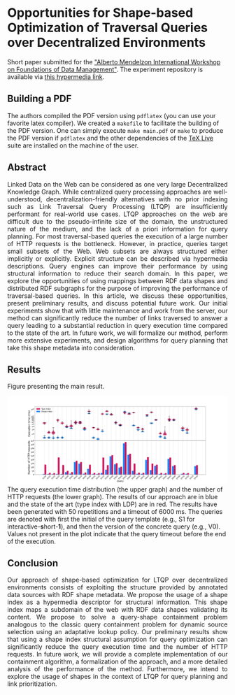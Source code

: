 # Opportunities for Shape-based Optimization of Traversal Queries over Decentralized Environments

Short paper submitted for the ["Alberto Mendelzon International Workshop on Foundations of Data Management"](https://amw2024.github.io/). 
The experiment repository is available via [this hypermedia link](https://github.com/constraintAutomaton/amw_shape_index_results/tree/main).

## Building a PDF
The authors compiled the PDF version using `pdflatex` (you can use your favorite latex compiler).
We created a `makefile` to facilitate the building of the PDF version.
One can simply execute `make main.pdf` or `make` to produce the PDF version if `pdflatex` and the other dependencies of the [TeX Live](https://tug.org/texlive/) suite are installed on the machine of the user.

## Abstract
<p style="text-align: justify"> 
Linked Data on the Web can be considered as one very large Decentralized Knowledge Graph. While centralized query processing approaches are well-understood, decentralization-friendly alternatives with no prior indexing such as Link Traversal Query Processing (LTQP) are insufficiently performant for real-world use cases. LTQP approaches on the web are difficult due to the pseudo-infinite size of the domain, the unstructured nature of the medium, and the lack of a priori information for query planning. For most traversal-based queries the execution of a large number of HTTP requests is the bottleneck. However, in practice, queries target small subsets of the Web. Web subsets are always structured either implicitly or explicitly. Explicit structure can be described via hypermedia descriptions. Query engines can improve their performance by using structural information to reduce their search domain. In this paper, we explore the opportunities of using mappings between RDF data shapes and distributed RDF subgraphs for the purpose of improving the performance of traversal-based queries. In this article, we discuss these opportunities, present preliminary results, and discuss potential future work. Our initial experiments show that with little maintenance and work from the server, our method can significantly reduce the number of links traversed to answer a query leading to a substantial reduction in query execution time compared to the state of the art. In future work, we will formalize our method, perform more extensive experiments, and design algorithms for query planning that take this shape metadata into consideration. 
</p>

## Results
Figure presenting the main result.

![figure displaying the main results](figure/combined.svg)
The query execution time distribution (the upper graph) and the number of HTTP requests (the lower 
graph). The results of our approach are in blue and the state of the art (type index with LDP) are in red. The 
results have been generated with 50 repetitions and a timeout of 6000 ms. The queries are denoted with first the 
initial of the query template (e.g., S1 for interactive-**s**hort-**1**), and then the version of the concrete query (e.g., 
V0). Values not present in the plot indicate that the query timeout before the end of the execution. 


## Conclusion 

<p style="text-align: justify"> 
Our approach of shape-based optimization for LTQP over decentralized environments consists of exploiting the structure provided by annotated data sources with RDF shape metadata. We propose the usage of a shape index as a hypermedia descriptor for structural information. This shape index maps a subdomain of the web with RDF data shapes validating its content. We propose to solve a query-shape containment problem analogous to the classic query containment problem for dynamic source selection using an adaptative lookup policy. Our preliminary results show that using a shape index structural assumption for query optimization can significantly reduce the query execution time and the number of HTTP requests. In future work, we will provide a complete implementation of our containment algorithm, a formalization of the approach, and a more detailed analysis of the performance of the method. Furthermore, we intend to explore the usage of shapes in the context of LTQP for query planning and link prioritization.
</p>

